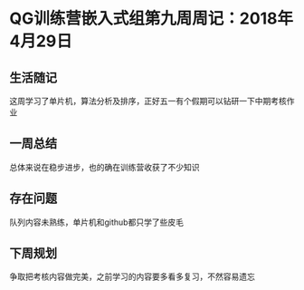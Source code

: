 # QG训练营嵌入式组第九周周记：2018年4月29日

## 生活随记

这周学习了单片机，算法分析及排序，正好五一有个假期可以钻研一下中期考核作业

## 一周总结

总体来说在稳步进步，也的确在训练营收获了不少知识

## 存在问题

队列内容未熟练，单片机和github都只学了些皮毛

## 下周规划

争取把考核内容做完美，之前学习的内容要多看多复习，不然容易遗忘